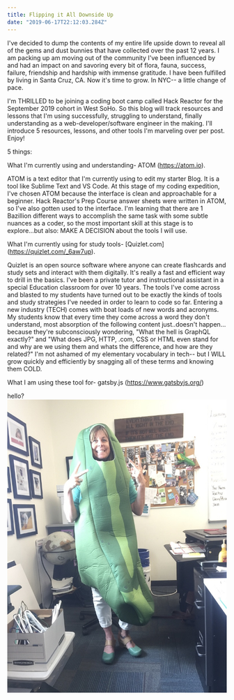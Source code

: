 ```yaml
---
title: Flipping it All Downside Up
date: "2019-06-17T22:12:03.284Z"
---
```


I've decided to dump the contents of my entire life upside down to reveal all of the gems and dust bunnies that have collected over the past 12 years. I am packing up am moving out of the community I've been influenced by and had an impact on and savoring every bit of flora, fauna, success, failure, friendship and hardship with immense gratitude. I have been fulfilled by living in Santa Cruz, CA. Now it's time to grow. In NYC-- a little change of pace.

I'm THRILLED to be joining a coding boot camp called Hack Reactor for the September 2019 cohort in West SoHo. So this blog will track resources and lessons that I'm using successfully, struggling to understand, finally understanding as a web-developer/software engineer in the making. I'll introduce 5 resources, lessons, and other tools I'm marveling over per post. Enjoy!

5 things:

What I'm currently using and understanding- ATOM (https://atom.io).

ATOM is a text editor that I'm currently using to edit my starter Blog. It is a tool like Sublime Text and VS Code. At this stage of my coding expedition, I've chosen ATOM because the interface is clean and approachable for a beginner.  Hack Reactor's Prep Course answer sheets were written in ATOM, so I've also gotten used to the interface. I'm learning that there are 1 Bazillion different ways to accomplish the same task with some subtle nuances as a coder, so the most important skill at this stage is to explore...but also: MAKE A DECISION about the tools I will use.

What I'm currently using for study tools- [Quizlet.com] (https://quizlet.com/_6aw7up).

Quizlet is an open source software where anyone can create flashcards and study sets and interact with them digitally. It's really a fast and efficient way to drill in the basics. I've been a private tutor and instructional assistant in a special Education classroom for over 10 years. The tools I've come across and blasted to my students have turned out to be exactly the kinds of tools and study strategies I've needed in order to learn to code so far. Entering a new industry (TECH) comes with boat loads of new words and acronyms. My students know that every time they come across a word they don't understand, most absorption of the following content just..doesn't happen... because they're subconsciously wondering, "What the hell is GraphQL exactly?" and "What does JPG, HTTP, .com, CSS or HTML even stand for and why are we using them and whats the difference, and how are they related?" I'm not ashamed of my elementary vocabulary in tech-- but I WILL grow quickly and efficiently by snagging all of these terms and knowing them COLD.

What I am using these tool for- gatsby.js (https://www.gatsbyjs.org/)


hello?
![Chinese Salty Egg](./pickle.jpg)
